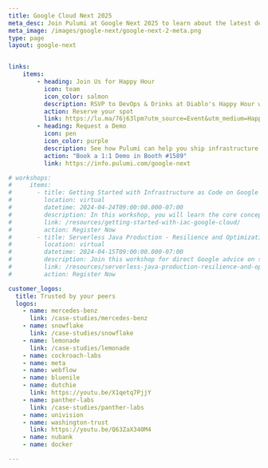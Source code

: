 ```yaml
---
title: Google Cloud Next 2025
meta_desc: Join Pulumi at Google Next 2025 to learn about the latest developments in Infrastructure as Code, Google Cloud integrations, platform engineering, and more.
meta_image: /images/google-next/google-next-2-meta.png
type: page
layout: google-next


links:
    items:
        - heading: Join Us for Happy Hour
          icon: team
          icon_color: salmon
          description: RSVP to DevOps & Drinks at Diablo's Happy Hour with Honeycomb, Oso and Buildkite for an evening of networking and nightlife, where cloud pioneers and digital innovators unite over signature margaritas.<br/><br/>Wednesday, April 9, 6:30-9:30 pm PT at Diablo’s Cantina in the Luxor Hotel
          action: Reserve your spot
          link: https://lu.ma/76j63lpm?utm_source=Event&utm_medium=Happy+Hour+at+Google+Cloud+Next+2025
        - heading: Request a Demo
          icon: pen
          icon_color: purple
          description: See how Pulumi can help you ship infrastructure faster, and manage Google Cloud resources. Ready for a change?
          action: "Book a 1:1 Demo in Booth #1589"
          link: https://info.pulumi.com/google-next

# workshops:
#     items:
#       - title: Getting Started with Infrastructure as Code on Google Cloud
#         location: virtual
#         datetime: 2024-04-24T09:00:00.000-07:00
#         description: In this workshop, you will learn the core concepts needed to effectively deploy resources on Google Cloud with Pulumi.
#         link: /resources/getting-started-with-iac-google-cloud/
#         action: Register Now
#       - title: Serverless Java Production - Resilience and Optimization in GCP
#         location: virtual
#         datetime: 2024-04-15T09:00:00.000-07:00
#         description: Join this workshop for direct Google advice on serverless architecture, delivered with the power and convenience of Pulumi’s cloud orchestration platform.
#         link: /resources/serverless-java-production-resilience-and-optimization-gcp/
#         action: Register Now

customer_logos:
  title: Trusted by your peers
  logos:
    - name: mercedes-benz
      link: /case-studies/mercedes-benz
    - name: snowflake
      link: /case-studies/snowflake
    - name: lemonade
      link: /case-studies/lemonade
    - name: cockroach-labs
    - name: meta
    - name: webflow
    - name: bluenile
    - name: dutchie
      link: https://youtu.be/X1qetq7PjjY
    - name: panther-labs
      link: /case-studies/panther-labs
    - name: univision
    - name: washington-trust
      link: https://youtu.be/Q63ZaX340M4
    - name: nubank
    - name: docker

---
```

